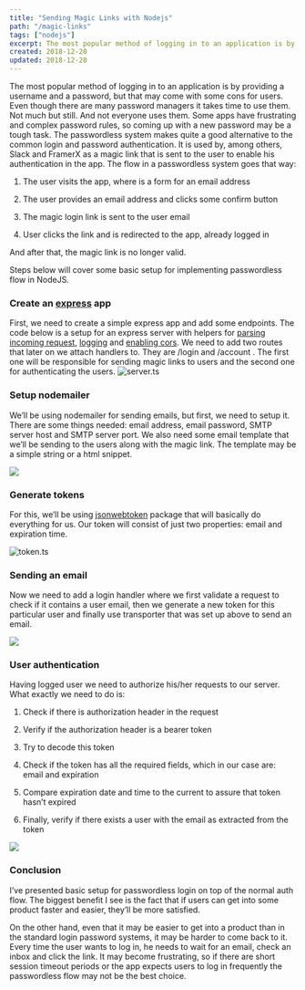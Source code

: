 ```yaml
---
title: "Sending Magic Links with Nodejs"
path: "/magic-links"
tags: ["nodejs"]
excerpt: The most popular method of logging in to an application is by providing a username and a password, but that may come with some cons for users...
created: 2018-12-20
updated: 2018-12-20
---
```


The most popular method of logging in to an application is by providing a username and a password, but that may come with some cons for users. Even though there are many password managers it takes time to use them. Not much but still. And not everyone uses them. Some apps have frustrating and complex password rules, so coming up with a new password may be a tough task. The passwordless system makes quite a good alternative to the common login and password authentication. It is used by, among others, Slack and FramerX as a magic link that is sent to the user to enable his authentication in the app. The flow in a passwordless system goes that way:

1. The user visits the app, where is a form for an email address

1. The user provides an email address and clicks some confirm button

1. The magic login link is sent to the user email

1. User clicks the link and is redirected to the app, already logged in

And after that, the magic link is no longer valid.

Steps below will cover some basic setup for implementing passwordless flow in NodeJS.

### Create an [express](https://expressjs.com/) app

First, we need to create a simple express app and add some endpoints. The code below is a setup for an express server with helpers for [parsing incoming request](https://github.com/expressjs/body-parser), [logging](https://github.com/sirrodgepodge/morgan-body) and [enabling cors](https://github.com/expressjs/cors). We need to add two routes that later on we attach handlers to. They are /login and /account . The first one will be responsible for sending magic links to users and the second one for authenticating the users.
![server.ts](https://cdn-images-1.medium.com/max/3324/1*HF0NSuV7Wi2DJ2-rY77A_Q.png)

### Setup nodemailer

We’ll be using nodemailer for sending emails, but first, we need to setup it. There are some things needed: email address, email password, SMTP server host and SMTP server port. We also need some email template that we’ll be sending to the users along with the magic link. The template may be a simple string or a html snippet.

![](https://cdn-images-1.medium.com/max/3220/1*00-H2VzPBTk70VXCiZx90Q.png)

### Generate tokens

For this, we’ll be using [jsonwebtoken](https://github.com/auth0/node-jsonwebtoken#readme) package that will basically do everything for us. Our token will consist of just two properties: email and expiration time.

![token.ts](https://cdn-images-1.medium.com/max/2852/1*2HZ2sacBrBm2rn15rve8-g.png)

### Sending an email

Now we need to add a login handler where we first validate a request to check if it contains a user email, then we generate a new token for this particular user and finally use transporter that was set up above to send an email.

![](https://cdn-images-1.medium.com/max/3860/1*qq5C6BNTTMjm0F26BoCf0g.png)

### User authentication

Having logged user we need to authorize his/her requests to our server. What exactly we need to do is:

1. Check if there is authorization header in the request

1. Verify if the authorization header is a bearer token

1. Try to decode this token

1. Check if the token has all the required fields, which in our case are: email and expiration

1. Compare expiration date and time to the current to assure that token hasn’t expired

1. Finally, verify if there exists a user with the email as extracted from the token

![](https://cdn-images-1.medium.com/max/3424/1*IBunwFzTXuiwH4ysbwWoxg.png)

### Conclusion

I’ve presented basic setup for passwordless login on top of the normal auth flow. The biggest benefit I see is the fact that if users can get into some product faster and easier, they’ll be more satisfied.

On the other hand, even that it may be easier to get into a product than in the standard login password systems, it may be harder to come back to it. Every time the user wants to log in, he needs to wait for an email, check an inbox and click the link. It may become frustrating, so if there are short session timeout periods or the app expects users to log in frequently the passwordless flow may not be the best choice.
